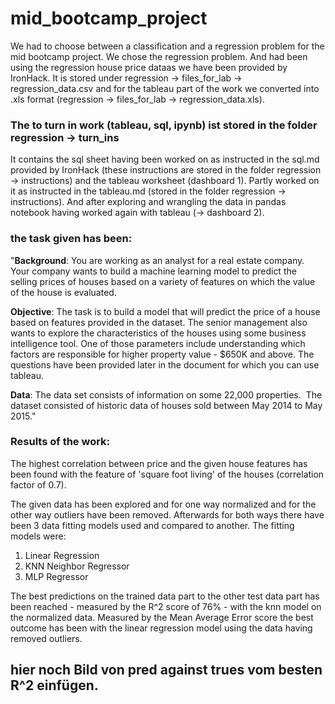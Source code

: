 # mid_bootcamp_project

We had to choose between a classification and a regression problem for the mid bootcamp project.
We chose the regression problem. And had been using the regression house price dataas we have been provided by IronHack. It is stored under regression -> files_for_lab -> regression_data.csv and for the tableau part of the work we converted into .xls format (regression -> files_for_lab -> regression_data.xls).

### The to turn in work (tableau, sql, ipynb) ist stored in the folder regression -> turn_ins

It contains the sql sheet having been worked on as instructed in the sql.md provided by IronHack (these instructions are stored in the folder regression -> instructions) and 
the tableau worksheet (dashboard 1). Partly worked on it as instructed in the tableau.md (stored in the folder regression -> instructions).
And after exploring and wrangling the data in pandas notebook having worked again with tableau (-> dashboard 2).

### the task given has been:

"**Background**: You are working as an analyst for a real estate company. Your company wants to build a machine learning model to predict the selling prices of houses based on a variety of features on which the value of the house is evaluated.

**Objective**: The task is to build a model that will predict the price of a house based on features provided in the dataset. The senior management also wants to explore the characteristics of the houses using some business intelligence tool. One of those parameters include understanding which factors are responsible for higher property value - \$650K and above.
The questions have been provided later in the document for which you can use tableau.

**Data**: The data set consists of information on some 22,000 properties.  The dataset consisted of historic data of houses sold between May 2014 to May 2015."

### Results of the work:

The highest correlation between price and the given house features has been found with the feature of 'square foot living' of the houses (correlation factor of 0.7).

The given data has been explored and for one way normalized and for the other way outliers have been removed. Afterwards for both ways there have been 3 data fitting models used and compared to another. The fitting models were:
1. Linear Regression
2. KNN Neighbor Regressor
3. MLP Regressor

The best predictions on the trained data part to the other test data part has been reached - measured by the R^2 score of 76% - with the knn model on the normalized data. 
Measured by the Mean Average Error score the best outcome has been with the linear regression model using the data having removed outliers. 


## hier noch Bild von pred against trues vom besten R^2 einfügen.

